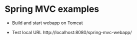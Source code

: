 # Spring MVC examples

* Build and start webapp on Tomcat

* Test local URL http://localhost:8080/spring-mvc-webapp/
